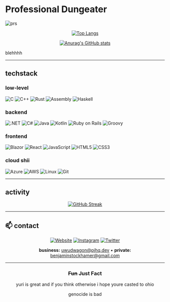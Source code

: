 # Professional Dungeater 
![prs](https://img.shields.io/badge/dynamic/json?color=blueviolet&label=Merged%20PRs&query=total_count&url=https%3A%2F%2Fapi.github.com%2Fsearch%2Fissues%3Fq%3Dauthor%3Agcat101%2520type%3Apr%2520is%3Amerged)

<div align="center">

[![Top Langs](https://github-readme-stats-git-masterorgs-github-readme-stats-team.vercel.app/api/top-langs/?username=zeldalorddactivatewindows&langs_count=8&theme=tokyonight&layout=compact&include_orgs=true&hide_border=true)](https://github.com/anuraghazra/github-readme-stats)

[![Anurag's GitHub stats](https://github-readme-stats-git-masterorgs-github-readme-stats-team.vercel.app/api?username=zeldalorddactivatewindows&count_private=true&show_icons=true&theme=tokyonight&include_orgs=true&hide_border=true&bg_color=1a1b27)](https://github.com/anuraghazra/github-readme-stats)

</div>

blehhhh

---

## techstack

### low-level
![C](https://img.shields.io/badge/-C-A8B9CC?style=flat&logo=c&logoColor=black)
![C++](https://img.shields.io/badge/-C++-00599C?style=flat&logo=cplusplus&logoColor=white)
![Rust](https://img.shields.io/badge/-Rust-000000?style=flat&logo=rust&logoColor=white)
![Assembly](https://img.shields.io/badge/-x86%20Assembly-654FF0?style=flat&logo=assemblyscript&logoColor=white)
![Haskell](https://img.shields.io/badge/-Haskell-5D4F85?style=flat&logo=haskell&logoColor=white)

### backend 
![.NET](https://img.shields.io/badge/-.NET-512BD4?style=flat&logo=.net&logoColor=white)
![C#](https://img.shields.io/badge/-C%23-239120?style=flat&logo=csharp&logoColor=white)
![Java](https://img.shields.io/badge/-Java-007396?style=flat&logo=openjdk&logoColor=white)
![Kotlin](https://img.shields.io/badge/-Kotlin-7F52FF?style=flat&logo=kotlin&logoColor=white)
![Ruby on Rails](https://img.shields.io/badge/-Ruby%20on%20Rails-CC0000?style=flat&logo=ruby-on-rails&logoColor=white)
![Groovy](https://img.shields.io/badge/-Groovy-4298B8?style=flat&logo=apache-groovy&logoColor=white)

### frontend
![Blazor](https://img.shields.io/badge/-Blazor-512BD4?style=flat&logo=blazor&logoColor=white)
![React](https://img.shields.io/badge/-React-61DAFB?style=flat&logo=react&logoColor=black)
![JavaScript](https://img.shields.io/badge/-JavaScript-F7DF1E?style=flat&logo=javascript&logoColor=black)
![HTML5](https://img.shields.io/badge/-HTML5-E34F26?style=flat&logo=html5&logoColor=white)
![CSS3](https://img.shields.io/badge/-CSS3-1572B6?style=flat&logo=css3&logoColor=white)

### cloud shii
![Azure](https://img.shields.io/badge/-Azure-0089D6?style=flat&logo=microsoft-azure&logoColor=white)
![AWS](https://img.shields.io/badge/-AWS-232F3E?style=flat&logo=amazon-aws&logoColor=white)
![Linux](https://img.shields.io/badge/-Linux-FCC624?style=flat&logo=linux&logoColor=black)
![Git](https://img.shields.io/badge/-Git-F05032?style=flat&logo=git&logoColor=white)



---

## activity

<div align="center">

[![GitHub Streak](https://streak-stats.demolab.com/?user=zeldalorddactivatewindows&theme=tokyonight&hide_border=true&background=1a1b27)](https://git.io/streak-stats)

</div>

---

## 📫 contact

<div align="center">

[![Website](https://img.shields.io/badge/-pjhq.dev-000000?style=for-the-badge&logo=About.me&logoColor=white)](https://www.pjhq.dev/)
[![Instagram](https://img.shields.io/badge/-@vielzukuhl-E4405F?style=for-the-badge&logo=instagram&logoColor=white)](https://www.instagram.com/vielzukuhl)
[![Twitter](https://img.shields.io/badge/-@PJHQ-1DA1F2?style=for-the-badge&logo=twitter&logoColor=white)]([https://x.com/PJHQdevs](https://x.com/PJHQdevs))

**business:** uwudwagon@pjhq.dev • **private:** benjaminstockhamer@gmail.com

</div>

---

<div align="center">

### ~~Fun~~ Just Fact
yuri is great and if you think otherwise i hope youre casted to ohio

genocide is bad
</div>
